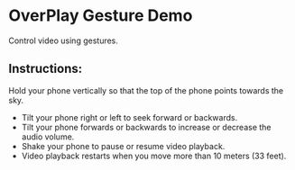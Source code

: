 # OverPlay Gesture Demo

Control video using gestures. 

## Instructions:

Hold your phone vertically so that the top of the phone points towards the sky.

- Tilt your phone right or left to seek forward or backwards.
- Tilt your phone forwards or backwards to increase or decrease the audio volume.
- Shake your phone to pause or resume video playback.
- Video playback restarts when you move more than 10 meters (33 feet).
